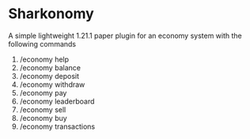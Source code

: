 # Sharkonomy

A simple lightweight 1.21.1 paper plugin for an economy system with the following commands

1. /economy help
2. /economy balance
3. /economy deposit
4. /economy withdraw
5. /economy pay
6. /economy leaderboard
7. /economy sell
8. /economy buy
9. /economy transactions
